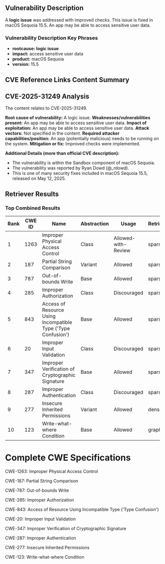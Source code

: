 ## Vulnerability Description
A **logic issue** was addressed with improved checks. This issue is fixed in macOS Sequoia 15.5. An app may be able to access sensitive user data.

### Vulnerability Description Key Phrases
- **rootcause:** **logic issue**
- **impact:** access sensitive user data
- **product:** macOS Sequoia
- **version:** 15.5

## CVE Reference Links Content Summary
## CVE-2025-31249 Analysis

The content relates to CVE-2025-31249.

**Root cause of vulnerability:** A logic issue.
**Weaknesses/vulnerabilities present:** An app may be able to access sensitive user data.
**Impact of exploitation:** An app may be able to access sensitive user data.
**Attack vectors:** Not specified in the content.
**Required attacker capabilities/position:** An app (potentially malicious) needs to be running on the system.
**Mitigation or fix:** Improved checks were implemented.

**Additional Details (more than official CVE description):**

*   The vulnerability is within the Sandbox component of macOS Sequoia.
*   The vulnerability was reported by Ryan Dowd (@\_rdowd).
*   This is one of many security fixes included in macOS Sequoia 15.5, released on May 12, 2025.

## Retriever Results

### Top Combined Results

| Rank | CWE ID | Name | Abstraction | Usage  | Retrievers | Individual Scores |
|------|--------|------|-------------|-------|------------|-------------------|
| 1 | 1263 | Improper Physical Access Control | Class | Allowed-with-Review | sparse | 0.201 |
| 2 | 187 | Partial String Comparison | Variant | Allowed | sparse | 0.189 |
| 3 | 787 | Out-of-bounds Write | Base | Allowed | sparse | 0.186 |
| 4 | 285 | Improper Authorization | Class | Discouraged | sparse | 0.173 |
| 5 | 843 | Access of Resource Using Incompatible Type ('Type Confusion') | Base | Allowed | sparse | 0.167 |
| 6 | 20 | Improper Input Validation | Class | Discouraged | sparse | 0.166 |
| 7 | 347 | Improper Verification of Cryptographic Signature | Base | Allowed | sparse | 0.166 |
| 8 | 287 | Improper Authentication | Class | Discouraged | sparse | 0.164 |
| 9 | 277 | Insecure Inherited Permissions | Variant | Allowed | dense | 0.487 |
| 10 | 123 | Write-what-where Condition | Base | Allowed | graph | 0.002 |



# Complete CWE Specifications

CWE-1263: Improper Physical Access Control

CWE-187: Partial String Comparison

CWE-787: Out-of-bounds Write

CWE-285: Improper Authorization

CWE-843: Access of Resource Using Incompatible Type ('Type Confusion')

CWE-20: Improper Input Validation

CWE-347: Improper Verification of Cryptographic Signature

CWE-287: Improper Authentication

CWE-277: Insecure Inherited Permissions

CWE-123: Write-what-where Condition